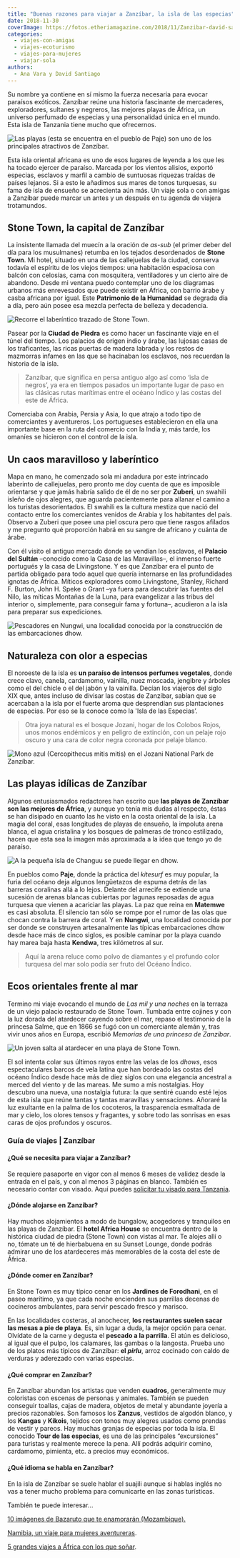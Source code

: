 ```yaml
---
title: "Buenas razones para viajar a Zanzíbar, la isla de las especias"
date: 2018-11-30
coverImage: https://fotos.etheriamagazine.com/2018/11/Zanzibar-david-santiago-etheria-magazine-4-e1655220104190.jpg
categories: 
  - viajes-con-amigas
  - viajes-ecoturismo
  - viajes-para-mujeres
  - viajar-sola
authors: 
  - Ana Vara y David Santiago
---
```


Su nombre ya contiene en sí mismo la fuerza necesaria para evocar paraísos exóticos. 
Zanzíbar reúne una historia fascinante de mercaderes, exploradores, sultanes y negreros, 
las mejores playas de África, un universo perfumado de especias y una personalidad única 
en el mundo. Esta isla de Tanzania tiene mucho que ofrecernos. 

![Las playas (esta se encuentra en el pueblo de Paje) son uno de los principales atractivos de Zanzíbar.](https://fotos.etheriamagazine.com/2018/11/Zanzibar-david-santiago-etheria-magazine-1.jpg "Las playas (esta se encuentra en el pueblo de Paje) son uno de los principales atractivos de Zanzíbar.")

Esta isla oriental africana es uno de esos lugares de leyenda a los que les ha tocado 
ejercer de paraíso. Marcada por los vientos alisios, exportó especias, esclavos y marfil 
a cambio de suntuosas riquezas traídas de países lejanos. Si a esto le añadimos sus 
mares de tonos turquesas, su fama de isla de ensueño se acrecienta aún más. Un viaje 
sola o con amigas a Zanzíbar puede marcar un antes y un después en tu agenda de viajera 
trotamundos. 

## Stone Town, la capital de Zanzíbar

La insistente llamada del muecín a la oración de _as-sub_ (el primer deber del día para 
los musulmanes) retumba en los tejados desordenados de **Stone Town**. Mi hotel, situado 
en una de las callejuelas de la ciudad, conserva todavía el espíritu de los viejos 
tiempos: una habitación espaciosa con balcón con celosías, cama con mosquitera, 
ventiladores y un cierto aire de abandono. Desde mi ventana puedo contemplar uno de los 
diagramas urbanos más enrevesados que puede existir en África, con barrio árabe y casba 
africana por igual. Este **Patrimonio de la Humanidad** se degrada día a día, pero aún 
posee esa mezcla perfecta de belleza y decadencia. 

![Recorre el laberíntico trazado de Stone Town.](https://fotos.etheriamagazine.com/2018/11/Zanzibar-david-santiago-etheria-magazine-6.jpg "Recorre el laberíntico trazado de Stone Town.")

Pasear por la **Ciudad de Piedra** es como hacer un fascinante viaje en el túnel del 
tiempo. Los palacios de origen indio y árabe, las lujosas casas de los traficantes, las 
ricas puertas de madera labrada y los restos de mazmorras infames en las que se 
hacinaban los esclavos, nos recuerdan la historia de la isla. 

> Zanzíbar, que significa en persa antiguo algo así como ‘isla de negros’, ya era en 
> tiempos pasados un importante lugar de paso en las clásicas rutas marítimas entre el 
> océano Índico y las costas del este de África. 

Comerciaba con Arabia, Persia y Asia, lo que atrajo a todo tipo de comerciantes y 
aventureros. Los portugueses establecieron en ella una importante base en la ruta del 
comercio con la India y, más tarde, los omaníes se hicieron con el control de la isla. 

## Un caos maravilloso y laberíntico

Mapa en mano, he comenzado sola mi andadura por este intrincado laberinto de 
callejuelas, pero pronto me doy cuenta de que es imposible orientarse y que jamás habría 
salido de él de no ser por **Zuberi**, un swahili isleño de ojos alegres, que aguarda 
pacientemente para allanar el camino a los turistas desorientados. El swahili es la 
cultura mestiza que nació del contacto entre los comerciantes venidos de Arabia y los 
habitantes del país. Observo a Zuberi que posee una piel oscura pero que tiene rasgos 
afilados y me pregunto qué proporción habrá en su sangre de africano y cuánta de árabe. 

Con él visito el antiguo mercado donde se vendían los esclavos, el **Palacio del 
Sultán** –conocido como la Casa de las Maravillas–, el inmenso fuerte portugués y la 
casa de Livingstone. Y es que Zanzíbar era el punto de partida obligado para todo aquel 
que quería internarse en las profundidades ignotas de África. Míticos exploradores como 
Livingstone, Stanley, Richard F. Burton, John H. Speke o Grant –ya fuera para descubrir 
las fuentes del Nilo, las míticas Montañas de la Luna, para evangelizar a las tribus del 
interior o, simplemente, para conseguir fama y fortuna–, acudieron a la isla para 
preparar sus expediciones. 

![Pescadores en Nungwi, una localidad conocida por la construcción de las embarcaciones dhow.](https://fotos.etheriamagazine.com/2018/11/Zanzibar-david-santiago-etheria-magazine-4.jpg "Pescadores en Nungwi, una localidad conocida por la construcción de las embarcaciones dhow.")

## Naturaleza con olor a especias

El noroeste de la isla es **un paraíso de intensos perfumes vegetales**, donde crece 
clavo, canela, cardamomo, vainilla, nuez moscada, jengibre y árboles como el del chicle 
o el del jabón y la vainilla. Decían los viajeros del siglo XIX que, antes incluso de 
divisar las costas de Zanzíbar, sabían que se acercaban a la isla por el fuerte aroma 
que desprendían sus plantaciones de especias. Por eso se la conoce como la 'Isla de las 
Especias’. 

> Otra joya natural es el bosque Jozani, hogar de los Colobos Rojos, unos monos endémicos 
> y en peligro de extinción, con un pelaje rojo oscuro y una cara de color negra coronada 
> por pelaje blanco. 

![Mono azul (Cercopithecus mitis mitis) en el Jozani National Park de Zanzíbar.](https://fotos.etheriamagazine.com/2018/11/Zanzibar-david-santiago-etheria-magazine-8.jpg "Mono azul (Cercopithecus mitis mitis) en el Jozani National Park de Zanzíbar.")

## Las playas idílicas de Zanzíbar

Algunos entusiasmados redactores han escrito que **las playas de Zanzíbar son las 
mejores de África**, y aunque yo tenía mis dudas al respecto, éstas se han disipado en 
cuanto las he visto en la costa oriental de la isla. La magia del coral, esas longitudes 
de playas de ensueño, la impoluta arena blanca, el agua cristalina y los bosques de 
palmeras de tronco estilizado, hacen que esta sea la imagen más aproximada a la idea que 
tengo yo de paraíso. 

![A la pequeña isla de Changuu se puede llegar en dhow.](https://fotos.etheriamagazine.com/2018/11/Zanzibar-david-santiago-etheria-magazine-2.jpg "A la pequeña isla de Changuu se puede llegar en dhow.")

En pueblos como **Paje**, donde la práctica del _kitesurf_ es muy popular, la furia del 
océano deja algunos lengüetazos de espuma detrás de las barreras coralinas allá a lo 
lejos. Delante del arrecife se extiende una sucesión de arenas blancas cubiertas por 
lagunas reposadas de agua turquesa que vienen a acariciar las playas. La paz que reina 
en **Matemwe** es casi absoluta. El silencio tan sólo se rompe por el rumor de las olas 
que chocan contra la barrera de coral. Y en **Nungwi**, una localidad conocida por ser 
donde se construyen artesanalmente las típicas embarcaciones dhow desde hace más de 
cinco siglos, es posible caminar por la playa cuando hay marea baja hasta **Kendwa**, 
tres kilómetros al sur. 

> Aquí la arena reluce como polvo de diamantes y el profundo color turquesa del mar solo 
> podía ser fruto del Océano Índico. 

## Ecos orientales frente al mar

Termino mi viaje evocando el mundo de _Las mil y una noches_ en la terraza de un viejo 
palacio restaurado de Stone Town. Tumbada entre cojines y con la luz dorada del 
atardecer cayendo sobre el mar, repaso el testimonio de la princesa Salme, que en 1866 
se fugó con un comerciante alemán y, tras vivir unos años en Europa, escribió _Memorias 
de una princesa de Zanzíbar_. 

![Un joven salta al atardecer en una playa de Stone Town.](https://fotos.etheriamagazine.com/2018/11/Zanzibar-david-santiago-etheria-magazine-7.jpg "Un joven salta al atardecer en una playa de Stone Town.")

El sol intenta colar sus últimos rayos entre las velas de los _dhows_, esos 
espectaculares barcos de vela latina que han bordeado las costas del océano Índico desde 
hace más de diez siglos con una elegancia ancestral a merced del viento y de las mareas. 
Me sumo a mis nostalgias. Hoy descubro una nueva, una nostalgia futura: la que sentiré 
cuando esté lejos de esta isla que reúne tantas y tantas maravillas y sensaciones. 
Añoraré la luz exultante en la palma de los cocoteros, la trasparencia esmaltada de mar 
y cielo, los olores tensos y fragantes, y sobre todo las sonrisas en esas caras de ojos 
profundos y oscuros. 

### Guía de viajes | Zanzíbar

#### ¿Qué se necesita para viajar a Zanzíbar?

Se requiere pasaporte en vigor con al menos 6 meses de validez desde la entrada en el 
país, y con al menos 3 páginas en blanco. También es necesario contar con visado. Aquí 
puedes [solicitar tu visado para Tanzania](https://e-visado.es/tanzania). 

#### ¿Dónde alojarse en Zanzíbar?

Hay muchos alojamientos a modo de bungalow, acogedores y tranquilos en las playas de 
Zanzíbar. El **hotel Africa House** se encuentra dentro de la histórica ciudad de piedra 
(Stone Town) con vistas al mar. Te alojes allí o no, tómate un té de hierbabuena en su 
Sunset Lounge, donde podrás admirar uno de los atardeceres más memorables de la costa 
del este de África. 

#### ¿Dónde comer en Zanzíbar?

En Stone Town es muy típico cenar en los **Jardines de Forodhani**, en el paseo 
marítimo, ya que cada noche encienden sus parrillas decenas de cocineros ambulantes, 
para servir pescado fresco y marisco. 

En las localidades costeras, al anochecer, **los restaurantes suelen sacar las mesas a 
pie de playa**. Es, sin lugar a duda, la mejor opción para cenar. Olvídate de la carne y 
degusta el **pescado a la parrilla**. El atún es delicioso, al igual que el pulpo, los 
calamares, las gambas o la langosta. Prueba uno de los platos más típicos de Zanzíbar: 
**el _pirlu_**, arroz cocinado con caldo de verduras y aderezado con varias especias. 

#### ¿Qué comprar en Zanzíbar?

En Zanzíbar abundan los artistas que venden **cuadros**, generalmente muy coloristas con 
escenas de personas y animales. También se pueden conseguir toallas, cajas de madera, 
objetos de metal y abundante joyería a precios razonables. Son famosos los **Zanzus**, 
vestidos de algodón blanco, y los **Kangas** y **Kikois**, tejidos con tonos muy alegres 
usados como prendas de vestir y pareos. Hay muchas granjas de especias por toda la isla. 
El conocido **Tour de las especias**, es una de las principales “excursiones” para 
turistas y realmente merece la pena. Allí podrás adquirir comino, cardamomo, pimienta, 
etc. a precios muy económicos. 

#### ¿Qué idioma se habla en Zanzíbar?

En la isla de Zanzíbar se suele hablar el suajili aunque si hablas inglés no vas a tener 
mucho problema para comunicarte en las zonas turísticas. 

También te puede interesar... 

[10 imágenes de Bazaruto que te enamorarán 
(Mozambique).](https://etheriamagazine.com/2019/08/21/que-ver-hacer-en-archipielago-de-bazaruto-mozambique/) 

[Namibia, un viaje para mujeres 
aventureras](https://etheriamagazine.com/2019/09/27/que-ver-viaje-mujeres-namibia/). 

[5 grandes viajes a África con los que 
soñar](https://etheriamagazine.com/2019/08/09/5-viajes-para-comenzar-a-conocer-africa/).
